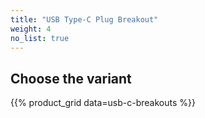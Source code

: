 ```yaml
---
title: "USB Type-C Plug Breakout"
weight: 4
no_list: true
---
```


## Choose the variant


{{% product_grid data=usb-c-breakouts %}}
